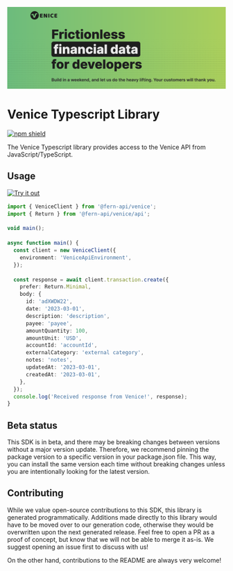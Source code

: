 ![venice image](./static/hero.png)

# Venice Typescript Library

[![npm shield](https://img.shields.io/npm/v/@fern-api/venice)](https://www.npmjs.com/package/@fern-api/venice)

The Venice Typescript library provides access to the Venice API from JavaScript/TypeScript.

## Usage

[![Try it out](https://developer.stackblitz.com/img/open_in_stackblitz.svg)](https://stackblitz.com/edit/typescript-example-using-sdk-built-with-fern-uyldqq?file=package.json,app.ts,node_modules%2F%40fern-api%2Fvenice%2Fapi%2Fresources%2Finstitution%2Fclient%2FClient.d.ts,node_modules%2F%40fern-api%2Fvenice%2Fapi%2Fresources%2Ftransaction%2Fclient%2Frequests%2FCreateTransaction.d.ts,node_modules%2F%40fern-api%2Fvenice%2Fapi%2Fresources%2Fcommons%2Ftypes%2FTransaction.d.ts)

```typescript
import { VeniceClient } from '@fern-api/venice';
import { Return } from '@fern-api/venice/api';

void main();

async function main() {
  const client = new VeniceClient({
    environment: 'VeniceApiEnvironment',
  });

  const response = await client.transaction.create({
    prefer: Return.Minimal,
    body: {
      id: 'adXWDW22',
      date: '2023-03-01',
      description: 'description',
      payee: 'payee',
      amountQuantity: 100,
      amountUnit: 'USD',
      accountId: 'accountId',
      externalCategory: 'external category',
      notes: 'notes',
      updatedAt: '2023-03-01',
      createdAt: '2023-03-01',
    },
  });
  console.log('Received response from Venice!', response);
}


```

## Beta status

This SDK is in beta, and there may be breaking changes between versions without a major version update. Therefore, we recommend pinning the package version to a specific version in your package.json file. This way, you can install the same version each time without breaking changes unless you are intentionally looking for the latest version.

## Contributing

While we value open-source contributions to this SDK, this library is generated programmatically. Additions made directly to this library would have to be moved over to our generation code, otherwise they would be overwritten upon the next generated release. Feel free to open a PR as a proof of concept, but know that we will not be able to merge it as-is. We suggest opening an issue first to discuss with us!

On the other hand, contributions to the README are always very welcome!
